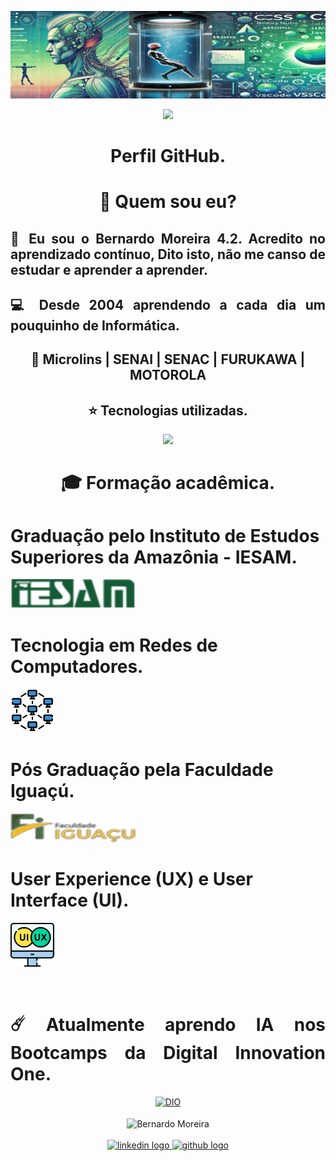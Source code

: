 <a href="https://copilot.microsoft.com/" target="_blank"><img src="https://github.com/bmore1000/bmore1000/blob/main/imgs/bannercopilot.png" title="Imagem criada por IA - COPILOT" /></a>
<p align="center"><img width="160" src="https://komarev.com/ghpvc/?username=bmore1000&color=0077B5"></p>
<h1 align="center"><b>Perfil GitHub.</b></h1>
<h1 align="center">👾 Quem sou eu?</h1>
<h2 align="justify">🖖 Eu sou o Bernardo Moreira 4.2. Acredito no aprendizado contínuo, Dito isto, não me canso de estudar e aprender a aprender.</h2>
<h2 align="justify">💻 Desde 2004 aprendendo a cada dia um pouquinho de Informática.</h2>
<h2 align="center"> 🚀 Microlins | SENAI | SENAC | FURUKAWA | MOTOROLA </h2>
<h2 align="center">⭐️ Tecnologias utilizadas. </h2>
<p align="center">
    <a href="https://skillicons.dev">
    <img width="500" src="https://skillicons.dev/icons?i=git,github,html,vscode,ps,gmail,ubuntu,linkedin,windows,markdown,linux" />
    </a>
</p>
        <h1 align="center"><b> 🎓 Formação acadêmica.</b></h1>
        <h1>Graduação pelo Instituto de Estudos Superiores da Amazônia - IESAM.</h1>
        
  <a href="https://estacio.br/" target="_blank"><img margin=10 width=200 src="https://github.com/bmore1000/bmore1000/blob/main/imgs/iesam.png" title="IESAM" /></a>
<p><h1>Tecnologia em Redes de Computadores.</h1><img margin=10 width=70 src="https://github.com/bmore1000/bmore1000/blob/main/imgs/redes.png" title="Redes" /></p>
  <h1> Pós Graduação pela Faculdade Iguaçú.</h1>
  <a href="https://faculdadeiguacu.edu.br/" target="_blank"><img margin=10 width=200 src="https://github.com/bmore1000/bmore1000/blob/main/imgs/iguacu.png" title="IGUAÇÚ" /></a>
  <p><h1>User Experience (UX) e User Interface (UI).</h1><img margin=10 width=70 src="https://github.com/bmore1000/bmore1000/blob/main/imgs/ux-ui.png" title="UX - UI" /></p>
<div align="center">
    <br clear="both">
<div align="center">
    <h1 align="justify"><b>☄️ Atualmente aprendo IA nos Bootcamps da Digital Innovation One.</b></h1>
    <a href="https://web.dio.me/home" target="_blank"><img margin=10 width=100 src="https://hermes.dio.me/assets/diome/logo.png" title="DIO" /></a>
    </div>
    <br clear="both">
    <img align=center margin=10 width=200 src="https://avatars.githubusercontent.com/u/151203779?s=400&u=589dd5cb9033d9161e522ce209ddb344cc3737e0&v=4" title="Bernardo Moreira" />
</div>
        <br clear="both">
<div align="center">
  <a href="https://www.linkedin.com/in/bernardo-moreira-791b0134/" target="_blank">
    <img src="https://img.shields.io/static/v1?message=LinkedIn&logo=linkedin&label=&color=0077B5&logoColor=white&labelColor=&style=for-the-badge" height="35" alt="linkedin logo" title="Linkedin" />
  </a>
  <a href="https://github.com/bmore1000" target="_blank" >
    <img src="https://img.shields.io/static/v1?message=GitHub&logo=GitHub&label=&color=000000&logoColor=white&labelColor=&style=for-the-badge" height="35" alt="github logo" title="GitHub" />
  </a>
